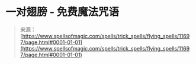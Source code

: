 <!--yml

category: 未分类

date: 2024-06-12 18:49:06

-->

# 一对翅膀 - 免费魔法咒语

> 来源：[https://www.spellsofmagic.com/spells/trick_spells/flying_spells/11697/page.html#0001-01-01](https://www.spellsofmagic.com/spells/trick_spells/flying_spells/11697/page.html#0001-01-01)
